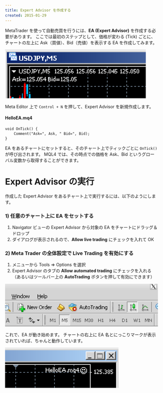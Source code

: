 ```yaml
---
title: Expert Advisor を作成する
created: 2015-01-29
---
```


MetaTrader を使って自動売買を行うには、__EA (Expert Advisor)__ を作成する必要があります。
ここでは最初のステップとして、価格が変わる (Tick) ごとに、チャートの左上に Ask（買値）、Bid（売値）を表示する EA を作成してみます。　

![create-advisor3.png](img/create-advisor3.png)

Meta Editor 上で `Control + N` を押して、Expert Advisor を新規作成します。

#### HelloEA.mq4
```mql
void OnTick() {
    Comment("Ask=", Ask, " Bid=", Bid);
}
```

EA をあるチャートにセットすると、そのチャート上でティックごとに `OnTick()` が呼び出されます。
MQL4 では、その時点での価格を Ask、Bid というグローバル変数から取得することができます。

Expert Advisor の実行
====

作成した Expert Advisor をあるチャート上で実行するには、以下のようにします。

### 1) 任意のチャート上に EA をセットする

1. Navigator ビューの Expert Advisor から対象の EA をチャートにドラッグ＆ドロップ
2. ダイアログが表示されるので、__Allow live trading__ にチェックを入れて OK

### 2) Meta Trader の全体設定で Live Trading を有効にする

1. メニューから Tools => Options を選択
2. Expert Advisor のタブの __Allow automated trading__ にチェックを入れる
  （あるいはツールバー上の __AutoTrading__ ボタンを押して有効にできます）

![create-advisor2.png](img/create-advisor2.png)

これで、EA が動き始めます。
チャートの右上に EA 名とにっこりマークが表示されていれば、ちゃんと動作しています。

![create-advisor.png](img/create-advisor.png)
